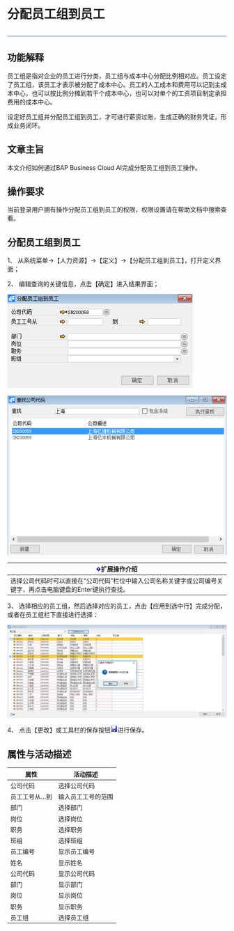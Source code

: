 # 分配员工组到员工

![img](zsk_rlzy_dy/common/headLine.png) 

## 功能解释 

员工组是指对企业的员工进行分类，员工组与成本中心分配比例相对应。员工设定了员工组，该员工才表示被分配了成本中心。员工的人工成本和费用可以记到主成本中心，也可以按比例分摊到若干个成本中心，也可以对单个的工资项目制定承担费用的成本中心。

设定好员工组并分配员工组到员工，才可进行薪资过账，生成正确的财务凭证，形成业务闭环。

 

## 文章主旨 

本文介绍如何通过BAP Business Cloud AI完成分配员工组到员工操作。

## 操作要求 

当前登录用户拥有操作分配员工组到员工的权限，权限设置请在帮助文档中搜索查看。

## 分配员工组到员工 

1、 从系统菜单->【人力资源】->【定义】->【分配员工组到员工】，打开定义界面；

2、 编辑查询的关键信息，点击【确定】进入结果界面；

![img](zsk_rlzy_dy/996.png)

 

![img](zsk_rlzy_dy/995.png)

| ![System_CAPS_ICON_important.jpg](zsk_rlzy_dy/common/exclamationMark.png)**扩展操作介绍** |
| ------------------------------------------------------------ |
| 选择公司代码时可以直接在“公司代码”栏位中输入公司名称关键字或公司编号关键字，再点击电脑键盘的Enter键执行查找。 |

 

3、 选择相应的员工组，然后选择对应的员工，点击【应用到选中行】完成分配，或者在员工组栏下直接进行选择：

![img](zsk_rlzy_dy/994.png)

4、 点击【更改】或工具栏的保存按钮![img](zsk_rlzy_dy/common/保存.png)进行保存。

## 属性与活动描述 

| **属性**      | **活动描述**       |
| ------------- | ------------------ |
| 公司代码      | 选择公司代码       |
| 员工工号从…到 | 输入员工工号的范围 |
| 部门          | 选择部门           |
| 岗位          | 选择岗位           |
| 职务          | 选择职务           |
| 班组          | 选择班组           |
| 员工编号      | 显示员工编号       |
| 姓名          | 显示姓名           |
| 公司代码      | 显示公司代码       |
| 部门          | 显示部门           |
| 岗位          | 显示岗位           |
| 职务          | 显示职务           |
| 员工组        | 选择员工组         |

 
